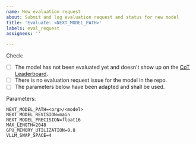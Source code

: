 ```yaml
---
name: New evaluation request
about: Submit and log evaluation request and status for new model
title: 'Evaluate: <NEXT_MODEL_PATH>'
labels: eval_request
assignees: ''

---
```


Check:

* [ ] The model has not been evaluated yet and doesn't show up on the [CoT Leaderboard](https://huggingface.co/spaces/logikon/open_cot_leaderboard).
* [ ] There is no evaluation request issue for the model in the repo.
* [ ] The parameters below have been adapted and shall be used.

Parameters:

```console
NEXT_MODEL_PATH=<org>/<model>
NEXT_MODEL_REVISION=main
NEXT_MODEL_PRECISION=float16
MAX_LENGTH=2048 
GPU_MEMORY_UTILIZATION=0.8
VLLM_SWAP_SPACE=4
```
